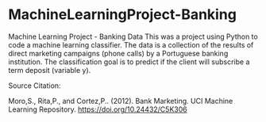 # MachineLearningProject-Banking
Machine Learning Project - Banking Data
This was a project using Python to code a machine learning classifier. The data is a collection of the results of direct marketing campaigns (phone calls) by a Portuguese banking institution. The classification goal is to predict if the client will subscribe a term deposit (variable y).

Source Citation:

Moro,S., Rita,P., and Cortez,P.. (2012). 
Bank Marketing. 
UCI Machine Learning Repository. 
https://doi.org/10.24432/C5K306
